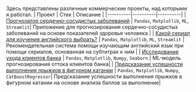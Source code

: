 Здесь представлены различные коммерческие проекты, над которыми я работал.
| Проект | Стек | Описание | 
|----------|----------|----------|
| <a href='https://github.com/Vasart-ds/heart_disease_prediction' target="_blank">Прогнозатор сердечно-сосудистых заболеваний</a> | `Pandas`, `Matplotlib`, `ML`, `Streamlit`| Приложение для прогнозирования сердечно-сосудистых заболеваний на основе показателей здоровья человека |
| <a href='https://github.com/Vasart-ds/CEFR_predicting' target="_blank">Какой сериал для изучения английского выбрать?</a> | `Pandas`, `Matplotlib`, `ML`, `Streamlit` | Рекомендательная система помощи изучающим английский язык при помощи сериалов, основанная на субтитрах к ним |
| <a href='https://github.com/Vasart-ds/beta_bank_customer_out' target="_blank">Исследование ухода клиентов банка</a> | `Pandas`, `Matplotlib`, `Numpy`, `Seaborn` | ML-модель прогнозирования оттока клиентов банка|
| <a href='https://github.com/Vasart-ds/goprotect_fiigure_skating' target="_blank">Предсказание успешности выполнения прыжков в фигурном катании</a> | `Pandas`, `Matplotlib`, `Numpy`, `CatBoostRegressor`| Предсказание успешности выполнения прыжков в фигурном катании на основе анализа баллов за выполнение|
